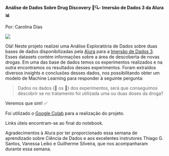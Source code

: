 **Análise de Dados Sobre Drug Discovery 💊🔍- Imersão de Dados 3 da Alura 📊**

Por: Carolina Dias

![](https://i.imgur.com/lMM0OQQ.png)


Olá! Neste projeto realizei uma Análise Exploratória de Dados sobre duas bases de dados disponibilizadas pela [Alura](https://www.alura.com.br/) para a [Imersão de Dados 3](https://www.alura.com.br/imersao-dados). Esses datasets contém informações sobre a área de descoberta de novas drogas. Em uma das base de dados temos os experimentos realizados e na outra encontramos os resultados desses experimentos. Foram extraídos diversos insights e conclusões desses dados, nos possibilitando obter um modelo de Machine Learning para responder à seguinte pergunta:

> Dados os dados (🎲 os 🎲) dos experimentos, será que conseguimos descobrir se no tratamento foi utilizada uma ou duas doses da droga?

Veremos que sim! ✅

Foi utilizado o [Google Colab](https://colab.research.google.com/) para a realização do projeto.

Links úteis encontram-se ao final do notebook.

Agradecimentos à Alura por ter proporcionado essa semana de aprendizado sobre Ciência de Dados e aos excelentes instrutores Thiago G. Santos, Vanessa Leiko e Guilherme Silveira, que nos acompanharam durante essa semana.
